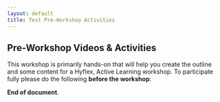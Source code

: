 ```yaml
---
layout: default
title: Test Pre-Workshop Activities
---
```


## Pre-Workshop Videos & Activities
This workshop is primarily hands-on that will help you create the outline and some content for a Hyflex, Active Learning workshop. To participate fully please do the following **before the workshop**:

<script type="text/javascript" src="h5p/main.bundle.js">
  const el = document.getElementById('h5p-container');
  const options = {
    h5pJsonPath:  '/h5p-assets',
    frameJs: '/h5p/frame.bundle.js',
    frameCss: '/h5p/styles/h5p.css',
  }
  new H5PStandalone.H5P(el, options);
</script>

<div id='h5p-container'></div>

**End of document**.
